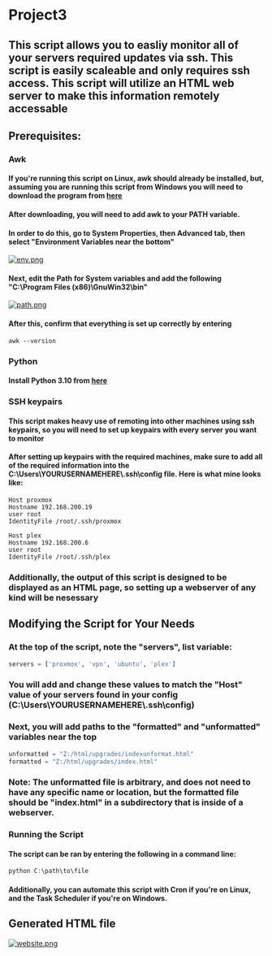 # Project3
## This script allows you to easliy monitor all of your servers required updates via ssh. This script is easily scaleable and only requires ssh access. This script will utilize an HTML web server to make this information remotely accessable

## Prerequisites:

### Awk
#### If you're running this script on Linux, awk should already be installed, but, assuming you are running this script from Windows you will need to download the program from [here](http://gnuwin32.sourceforge.net/downlinks/gawk.php)
#### After downloading, you will need to add awk to your PATH variable.
#### In order to do this, go to System Properties, then Advanced tab, then select "Environment Variables near the bottom"
[![env.png](https://i.postimg.cc/fbzSGfwS/env.png)](https://postimg.cc/hXYGxxQK)
#### Next, edit the Path for System variables and add the following "C:\Program Files (x86)\GnuWin32\bin"
[![path.png](https://i.postimg.cc/jqpvJ263/path.png)](https://postimg.cc/nM1qyHPq)
#### After this, confirm that everything is set up correctly by entering
```
awk --version
```
### Python
#### Install Python 3.10 from [here](https://www.python.org/downloads/)

### SSH keypairs
#### This script makes heavy use of remoting into other machines using ssh keypairs, so you will need to set up keypairs with every server you want to monitor
#### After setting up keypairs with the required machines, make sure to add all of the required information into the C:\Users\YOURUSERNAMEHERE\\.ssh\config file. Here is what mine looks like:
```
Host proxmox
Hostname 192.168.200.19
user root
IdentityFile /root/.ssh/proxmox

Host plex
Hostname 192.168.200.6
user root
IdentityFile /root/.ssh/plex
```

### Additionally, the output of this script is designed to be displayed as an HTML page, so setting up a webserver of any kind will be nesessary

## Modifying the Script for Your Needs
### At the top of the script, note the "servers", list variable:
```python
servers = ['proxmox', 'vpn', 'ubuntu', 'plex']
```
### You will add and change these values to match the "Host" value of your servers found in your config (C:\Users\YOURUSERNAMEHERE\\.ssh\config)

### Next, you will add paths to the "formatted" and "unformatted" variables near the top
```python
unformatted = "Z:/html/upgrades/indexunformat.html"
formatted = "Z:/html/upgrades/index.html"
```
### Note: The unformatted file is arbitrary, and does not need to have any specific name or location, but the formatted file should be "index.html" in a subdirectory that is inside of a webserver.


### Running the Script

#### The script can be ran by entering the following in a command line:
```powershell
python C:\path\to\file
```
#### Additionally, you can automate this script with Cron if you're on Linux, and the Task Scheduler if you're on Windows.

## Generated HTML file
[![website.png](https://i.postimg.cc/660BwdFG/website.png)](https://postimg.cc/c6rpB8xs)
